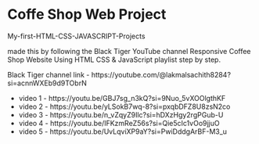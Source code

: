 <h1>Coffe Shop Web Project </h1>
<p>My-first-HTML-CSS-JAVASCRIPT-Projects</p>

<p> made this by following the Black Tiger YouTube channel Responsive Coffee Shop Website Using HTML CSS & JavaScript playlist step by step.</p>
<p>Black Tiger channel link - https://youtube.com/@lakmalsachith8284?si=acnnWXEb9d9TObrN</p>

<ul>
   <li>video 1 - https://youtu.be/GBJ7sg_n3kQ?si=9Nuo_5vXOOlgthKF</li>
    <li>video 2 - https://youtu.be/yLSokB7wq-8?si=pxqbDFZ8U8zsN2co</li>
    <li>video 3 - https://youtu.be/n_vZqyZ9Ilc?si=hDXzHgy2rgPGub-U</li>
    <li>video 4 - https://youtu.be/IFKzmReZ56s?si=Qie5cIc1vOo9jjuO</li>
    <li>video 5 - https://youtu.be/UvLqviXP9aY?si=PwiDddgArBF-M3_u</li>
</ul>
